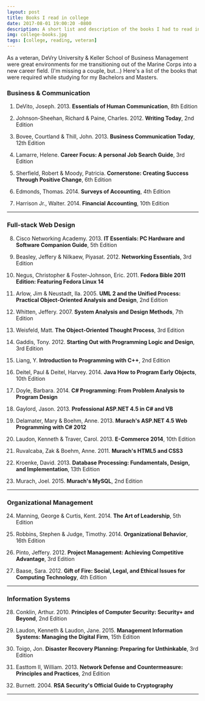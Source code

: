 ```yaml
---
layout: post
title: Books I read in college
date: 2017-08-01 19:00:20 -0800
description: A short list and description of the books I had to read in college
img: college-books.jpg
tags: [college, reading, veteran]
---
```

<!-- <img src='{{site.baseurl}}/assets/img/file.jpg' alt='file desc'> -->

As a veteran, DeVry University & Keller School of Business Management were great environments for me transitioning out of the Marine Corps into a new career field. (I'm missing a couple, but...) Here's a list of the books that were required while studying for my Bachelors and Masters.  

### Business & Communication

1. DeVito, Joseph. 2013. **Essentials of Human Communication**, 8th Edition

2. Johnson-Sheehan, Richard & Paine, Charles. 2012. **Writing Today**, 2nd Edition

3. Bovee, Courtland & Thill, John. 2013. **Business Communication Today**, 12th Edition

4. Lamarre, Helene. **Career Focus: A personal Job Search Guide**, 3rd Edition

5. Sherfield, Robert & Moody, Patricia. **Cornerstone: Creating Success Through Positive Change**, 6th Edition

6. Edmonds, Thomas. 2014. **Surveys of Accounting**, 4th Edition

7. Harrison Jr., Walter. 2014. **Financial Accounting**, 10th Edition

---

### Full-stack Web Design

8. Cisco Networking Academy. 2013. **IT Essentials: PC Hardware and Software Companion Guide**, 5th Edition

9. Beasley, Jeffery & Nilkaew, Piyasat. 2012. **Networking Essentials**, 3rd Edition

10. Negus, Christopher & Foster-Johnson, Eric. 2011. **Fedora Bible 2011 Edition: Featuring Fedora Linux 14**

11. Arlow, Jim & Neustadt, Ila. 2005. **UML 2 and the Unified Process: Practical Object-Oriented Analysis and Design**, 2nd Edition

12. Whitten, Jeffery. 2007. **System Analysis and Design Methods**, 7th Edition

13. Weisfeld, Matt. **The Object-Oriented Thought Process**, 3rd Edition

14. Gaddis, Tony. 2012. **Starting Out with Programming Logic and Design**, 3rd Edition

15. Liang, Y. **Introduction to Programming with C++**, 2nd Edition

16. Deitel, Paul & Deitel, Harvey. 2014. **Java How to Program Early Objects**, 10th Edition

17. Doyle, Barbara. 2014. **C# Programming: From Problem Analysis to Program Design**

18. Gaylord, Jason. 2013. **Professional ASP.NET 4.5 in C# and VB**

19. Delamater, Mary & Boehm, Anne. 2013. **Murach's ASP.NET 4.5 Web Programming with C# 2012**

20. Laudon, Kenneth & Traver, Carol. 2013. **E-Commerce 2014**, 10th Edition

21. Ruvalcaba, Zak & Boehm, Anne. 2011. **Murach's HTML5 and CSS3**

22. Kroenke, David. 2013. **Database Processing: Fundamentals, Design, and Implementation**, 13th Edition

23. Murach, Joel. 2015. **Murach's MySQL**, 2nd Edition


---

### Organizational Management

24. Manning, George & Curtis, Kent. 2014. **The Art of Leadership**, 5th Edition

25. Robbins, Stephen & Judge, Timothy. 2014. **Organizational Behavior**, 16th Edition

26. Pinto, Jeffery. 2012. **Project Management: Achieving Competitive Advantage**, 3rd Edition

27. Baase, Sara. 2012. **Gift of Fire: Social, Legal, and Ethical Issues for Computing Technology**, 4th Edition

---

### Information Systems

28. Conklin, Arthur. 2010. **Principles of Computer Security: Security+ and Beyond**, 2nd Edition

29. Laudon, Kenneth & Laudon, Jane. 2015. **Management Information Systems: Managing the Digital Firm**, 15th Edition

30. Toigo, Jon. **Disaster Recovery Planning: Preparing for Unthinkable**, 3rd Edition

31. Easttom II, William. 2013. **Network Defense and Countermeasure: Principles and Practices**, 2nd Edition

32. Burnett. 2004. **RSA Security's Official Guide to Cryptography**

---
